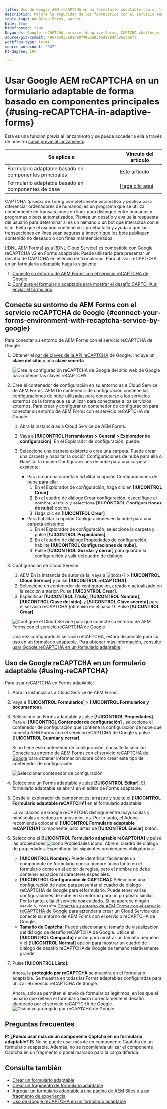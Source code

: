 ```yaml
---
title: Uso de Google AEM reCAPTCHA en un formulario adaptable con un tipo de datos de
description: Mejore la seguridad de los formularios con el servicio reCAPTCHA de Google sin esfuerzo. Guía paso a paso en el interior!
topic-tags: Adaptive Forms, author
hide: true
hidefromtoc: true
Keywords: Google reCAPTCHA service, Adaptive Forms, CAPTCHA challenge, Bot prevention, Core Components, Form submission security, Form spam prevention
source-git-commit: 496705937a01d99f988ba83f6d8984fc86dc8bfa
workflow-type: tm+mt
source-wordcount: '947'
ht-degree: 19%

---
```


# Usar Google AEM reCAPTCHA en un formulario adaptable de forma basado en componentes principales {#using-reCAPTCHA-in-adaptive-forms}

<span class="preview"> Esta es una función previa al lanzamiento y se puede acceder a ella a través de nuestra [canal previo al lanzamiento](https://experienceleague.adobe.com/docs/experience-manager-cloud-service/content/release-notes/prerelease.html#new-features). </span>

| Se aplica a | Vínculo del artículo |
| -------- | ---------------------------- |
| Formulario adaptable basado en componentes principales | Este artículo |
| Formulario adaptable basado en componentes de base | [Haga clic aquí](/help/forms/captcha-adaptive-forms.md) |

CAPTCHA (prueba de Turing completamente automática y pública para diferenciar ordenadores de humanos) es un programa que se utiliza comúnmente en transacciones en línea para distinguir entre humanos y programas o bots automatizados. Plantea un desafío y evalúa la respuesta del usuario para determinar si es un humano o un bot que interactúa con el sitio. Evita que el usuario continúe si la prueba falla y ayuda a que las transacciones en línea sean seguras al impedir que los bots publiquen contenido no deseado o con fines malintencionados.

[!DNL AEM Forms] as a [!DNL Cloud Service] es compatible con Google reCAPTCHA v2 en Forms adaptable. Puede utilizarlo para presentar un desafío de CAPTCHA en el envío de formularios. Para utilizar reCAPTCHA en un formulario adaptable haga lo siguiente:

1. [Conecte su entorno de AEM Forms con el servicio reCAPTCHA de Google](#connect-your-forms-environment-with-recaptcha-service-by-google)
1. [Configure el formulario adaptable para mostrar el desafío CAPTCHA al enviar el formulario](#using-reCAPTCHA)

## Conecte su entorno de AEM Forms con el servicio reCAPTCHA de Google {#connect-your-forms-environment-with-recaptcha-service-by-google}

Para conectar su entorno de AEM Forms con el servicio reCAPTCHA de Google

1. Obtener el [par de claves de la API reCAPTCHA](https://www.google.com/recaptcha/admin) de Google. Incluye un **clave del sitio** y una **clave secreta**.

   ![Cree la configuración reCAPTCHA de Google del sitio web de Google para obtener las claves reCAPTCHA](/help/forms/assets/google-captcha.gif)
1. Cree el contenedor de configuración en su entorno as a Cloud Service de AEM Forms. AEM Un contenedor de configuración contiene las configuraciones de nube utilizadas para conectarse a los servicios externos de la forma que se utilizan para conectarse a los servicios externos. Para crear y configurar un contenedor de configuración para conectar su entorno de AEM Forms con el servicio reCAPTCHA de Google:
   1. Abra la instancia as a Cloud Service de AEM Forms.
   1. Vaya a **[!UICONTROL Herramientas > General > Explorador de configuración]**. En el Explorador de configuración, puede:
   1. Seleccione una carpeta existente o cree una carpeta. Puede crear una carpeta y habilitar la opción Configuraciones de nube para ella o Habilitar la opción Configuraciones de nube para una carpeta existente:

      * Para crear una carpeta y habilitar la opción Configuraciones de nube para ella:
         1. En el Explorador de configuración, haga clic en **[!UICONTROL Crear]**.
         1. En el cuadro de diálogo Crear configuración, especifique el nombre, el título y seleccione **[!UICONTROL Configuraciones de nube]** opción.
         1. Haga clic en **[!UICONTROL Crear]**
      * Para habilitar la opción Configuraciones en la nube para una carpeta existente:
         1. En el Explorador de configuración, seleccione la carpeta  y pulse **[!UICONTROL Propiedades]**.
         1. En el cuadro de diálogo Propiedades de configuración, habilite **[!UICONTROL Configuraciones de nube]**.
         1. Pulse **[!UICONTROL Guardar y cerrar]** para guardar la configuración y salir del cuadro de diálogo.

1. Configuración de Cloud Service:
   1. AEM En la instancia de autor de la, vaya a ![tools-1](assets/tools-1.png) > **[!UICONTROL Cloud Service]** y pulse **[!UICONTROL reCAPTCHA]**.
   1. Seleccione un contenedor de configuración, creado o actualizado en la sección anterior. Pulse **[!UICONTROL Crear]**.
   1. Especificar **[!UICONTROL Título]**, **[!UICONTROL Nombre]**, **[!UICONTROL Clave del sitio]**, y **[!UICONTROL Clave secreta]** para el servicio reCAPTCHA (obtenido en el paso 1). Pulse **[!UICONTROL Crear]**.


   ![Configure el Cloud Service para que conecte su entorno de AEM Forms con el servicio reCAPTCHA de Google](/help/forms/assets/captcha-configuration.gif)



   Una vez configurado el servicio reCAPTCHA, estará disponible para su uso en un formulario adaptable. Para obtener más información, consulte [usar Google reCAPTCHA en un formulario adaptable](#using-reCAPTCHA).


## Uso de Google reCAPTCHA en un formulario adaptable {#using-reCAPTCHA}

Para usar reCAPTCHA en Forms adaptable:

1. Abra la instancia as a Cloud Service de AEM Forms.
1. Vaya a **[!UICONTROL Formularios]** > **[!UICONTROL Formularios y documentos]**.
1. Seleccione un Forms adaptable y pulse **[!UICONTROL Propiedades]**. Para el **[!UICONTROL Contenedor de configuración]** , seleccione el contenedor de configuración que contiene la configuración de nube que conecta AEM Forms con el servicio reCAPTCHA de Google y pulse **[!UICONTROL Guardar y cerrar]**.

   Si no tiene ese contenedor de configuración, consulte la sección [Conecte su entorno de AEM Forms con el servicio reCAPTCHA de Google](#connect-your-forms-environment-with-recaptcha-service-by-google) para obtener información sobre cómo crear este tipo de contenedor de configuración.

   ![Seleccionar contenedor de configuración](/help/forms/assets/captcha-properties.png)

1. Seleccione un Forms adaptable y pulse **[!UICONTROL Editar]**. El formulario adaptable se abrirá en el editor de Forms adaptable.
1. Desde el explorador de componentes, arrastre y suelte el **[!UICONTROL Formulario adaptable reCAPTCHA]** en el formulario adaptable.

   La validación de Google reCAPTCHA distingue entre mayúsculas y minúsculas y caduca en unos minutos. Por lo tanto, el Adobe recomienda colocar el **[!UICONTROL Formulario adaptable reCAPTCHA]** componente justo antes de **[!UICONTROL Enviar]** botón.

1. Seleccione el **[!UICONTROL Formulario adaptable reCAPTCHA]** y pulse las propiedades ![Icono Propiedades](assets/configure-icon.svg) icono. Abre el cuadro de diálogo de propiedades. Especifique las siguientes propiedades obligatorias:
   * **[!UICONTROL Nombre]:** Puede identificar fácilmente un componente de formulario con su nombre único tanto en el formulario como en el editor de reglas, pero el nombre no debe contener espacios ni caracteres especiales.
   * **[!UICONTROL Configuración de CAPTCHA]:** Seleccione una configuración de nube para presentar el cuadro de diálogo reCAPTCHA de Google para el formulario. Puede tener varias configuraciones de nube en su entorno para un propósito similar. Por lo tanto, elija el servicio con cuidado. Si no aparece ningún servicio, consulte [Conecte su entorno de AEM Forms con el servicio reCAPTCHA de Google](#connect-your-forms-environment-with-recaptcha-service-by-google) para aprender a crear un Cloud Service que conecte su entorno de AEM Forms con el servicio reCAPTCHA de Google.
   * **Tamaño de Captcha:** Puede seleccionar el tamaño de visualización del diálogo de desafío reCAPTCHA de Google. Utilice el **[!UICONTROL Compacto]** opción para mostrar un tamaño pequeño y el **[!UICONTROL Normal]** opción para mostrar un cuadro de diálogo de desafío reCAPTCHA de Google de tamaño relativamente grande.

1. Pulse **[!UICONTROL Listo]**.

   Ahora, la **protegido por reCAPTCHA** se muestra en el formulario adaptable. Se muestra en todas las Forms adaptables configuradas para utilizar el servicio reCAPTCHA de Google.

   Ahora, solo se permiten el envío de formularios legítimos, en los que el usuario que rellena el formulario borra correctamente el desafío planteado por el servicio reCAPTCHA de Google.
   ![Distintivo protegido por reCAPTCHA de Google](/help/forms/assets/google-recaptcha-v2.png)

<!--
### Show or hide CAPTCHA component based on rules {#show-hide-captcha}

You can select to show or hide the CAPTCHA component based on rules that you apply on a component in an Adaptive Form. Tap the component, select ![edit rules](assets/edit-rules-icon.svg), and tap **[!UICONTROL Create]** to create a rule. For more information on creating rules, see [Rule Editor](rule-editor.md).

For example, the CAPTCHA component must display in an Adaptive Form only if the Currency Value field in the form has a value of more than 25000.

Tap the **[!UICONTROL Currency Value]** field in the form and create the following rules:

![Show or hide rules](assets/rules-show-hide-captcha.png)

   >[!NOTE]
   >
   > When you select a reCAPTCHA v2 configuration and the size is set to [!UICONTROL Invisible], the show/hide option remains disabled.

   -->

## Preguntas frecuentes

**P: ¿Puedo usar más de un componente Captcha en un formulario adaptable?**
**R:** No se puede usar más de un componente Captcha en un formulario adaptable. Además, no se recomienda utilizar el componente Captcha en un fragmento o panel marcado para la carga diferida.

## Consulte también

* [Crear un formulario adaptable](/help/forms/creating-adaptive-form-core-components.md)
* [Crear un fragmento de formulario adaptable](/help/forms/adaptive-form-fragments-core-components.md)
* [Agregar un formulario adaptable a una página de AEM Sites o a un fragmento de experiencia](/help/forms/create-or-add-an-adaptive-form-to-aem-sites-page.md)
* [Uso de Google reCAPTCHA en un formulario adaptable](/help/forms/captcha-adaptive-forms-core-components.md)
